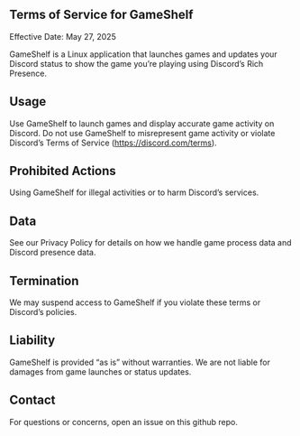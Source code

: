 Terms of Service for GameShelf
------------------------------
Effective Date: May 27, 2025

GameShelf is a Linux application that launches games and updates your Discord status to show the game you’re playing using Discord’s Rich Presence.

Usage
-----

Use GameShelf to launch games and display accurate game activity on Discord.
Do not use GameShelf to misrepresent game activity or violate Discord’s Terms of Service (https://discord.com/terms).

Prohibited Actions
------------------

Using GameShelf for illegal activities or to harm Discord’s services.

Data
----

See our Privacy Policy for details on how we handle game process data and Discord presence data.

Termination
-----------

We may suspend access to GameShelf if you violate these terms or Discord’s policies.

Liability
---------

GameShelf is provided “as is” without warranties. We are not liable for damages from game launches or status updates.

Contact
-------
For questions or concerns, open an issue on this github repo.
